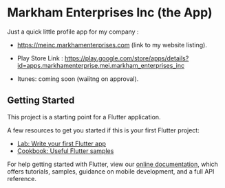 # Markham Enterprises Inc (the App)

Just a quick little profile app for my company : 
- https://meinc.markhamenterprises.com (link to my website listing).

- Play Store Link : https://play.google.com/store/apps/details?id=apps.markhamenterprise.mei.markham_enterprises_inc

- Itunes: coming soon (waiitng on approval).

## Getting Started

This project is a starting point for a Flutter application.

A few resources to get you started if this is your first Flutter project:

- [Lab: Write your first Flutter app](https://flutter.io/docs/get-started/codelab)
- [Cookbook: Useful Flutter samples](https://flutter.io/docs/cookbook)

For help getting started with Flutter, view our 
[online documentation](https://flutter.io/docs), which offers tutorials, 
samples, guidance on mobile development, and a full API reference.
